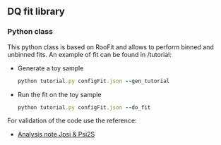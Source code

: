 ## DQ fit library
### Python class
This python class is based on RooFit and allows to perform binned and unbinned fits. An example of fit can be found in /tutorial:

- Generate a toy sample
  ```ruby
  python tutorial.py configFit.json --gen_tutorial
  ```
- Run the fit on the toy sample
  ```ruby
  python tutorial.py configFit.json --do_fit
  ```
For validation of the code use the reference:
- [Analysis note Jpsi & Psi2S](https://alice-notes.web.cern.ch/system/files/notes/analysis/1216/2022-10-26-AN_Psi2S_v3.pdf)
